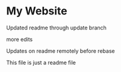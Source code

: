 # My Website

Updated readme through update branch

more edits

Updates on readme remotely before rebase

This file is just a readme file
